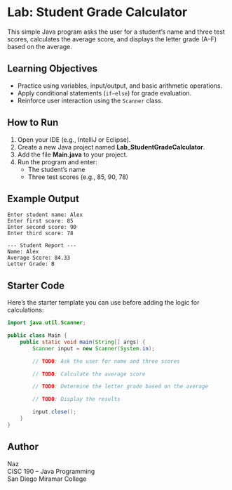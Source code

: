 
# Lab: Student Grade Calculator

This simple Java program asks the user for a student’s name and three test scores, 
calculates the average score, and displays the letter grade (A–F) based on the average.


## Learning Objectives
- Practice using variables, input/output, and basic arithmetic operations.
- Apply conditional statements (`if–else`) for grade evaluation.
- Reinforce user interaction using the `Scanner` class.


## How to Run
1. Open your IDE (e.g., IntelliJ or Eclipse).
2. Create a new Java project named **Lab_StudentGradeCalculator**.
3. Add the file **Main.java** to your project.
4. Run the program and enter:
   - The student’s name  
   - Three test scores (e.g., 85, 90, 78)


## Example Output
```text
Enter student name: Alex
Enter first score: 85
Enter second score: 90
Enter third score: 78

--- Student Report ---
Name: Alex
Average Score: 84.33
Letter Grade: B
```

##  Starter Code
Here’s the starter template you can use before adding the logic for calculations:

```java
import java.util.Scanner;

public class Main {
    public static void main(String[] args) {
        Scanner input = new Scanner(System.in);

        // TODO: Ask the user for name and three scores

        // TODO: Calculate the average score

        // TODO: Determine the letter grade based on the average

        // TODO: Display the results

        input.close();
    }
}
```
## Author
Naz  
CISC 190 – Java Programming  
San Diego Miramar College


